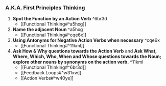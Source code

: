 ### A.K.A. First Principles Thinking
1. **Spot the Function by an Action Verb** ^6br3d
	- [[Functional Thinking#^a5hxg]]
2. **Name the adjacent Noun** ^a5hxg
	- [[Functional Thinking#^cqe6x]]
3. **Using Antonyms for Negative Action Verbs when necessary** ^cqe6x
    - [[Functional Thinking#^11kml]]
4. **Ask How & Why questions towards the Action Verb** and **Ask What, Where, Which, Who, When and Whose questions towards the Noun;** **explore other nouns by synonyms on the action verb.** ^11kml
    - [[Functional Thinking#^6br3d]]
    - [[Feedback Loops#^w31xw]]
    - [[Action Verbs#^w40ye]]
